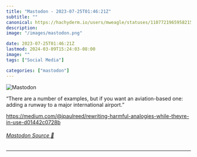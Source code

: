 ```yaml
---
title: "Mastodon - 2023-07-25T01:46:21Z"
subtitle: ""
canonical: https://hachyderm.io/users/mweagle/statuses/110772196595821529
description:
image: "/images/mastodon.png"

date: 2023-07-25T01:46:21Z
lastmod: 2024-03-09T15:24:03-08:00
image: ""
tags: ["Social Media"]

categories: ["mastodon"]
---
```

![Mastodon](/images/mastodon.png)

<p>“There are a number of examples, but if you want an aviation-based one: adding a runway to a major international airport.”</p><p><a href="https://medium.com/@jpaulreed/rewriting-harmful-analogies-while-theyre-in-use-d01442c0728b" target="_blank" rel="nofollow noopener noreferrer" translate="no"><span class="invisible">https://</span><span class="ellipsis">medium.com/@jpaulreed/rewritin</span><span class="invisible">g-harmful-analogies-while-theyre-in-use-d01442c0728b</span></a></p>


###### [Mastodon Source 🐘](https://hachyderm.io/@mweagle/110772196595821529)

___
